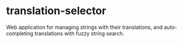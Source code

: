 # translation-selector
Web application for managing strings with their translations, and auto-completing translations with fuzzy string search.
